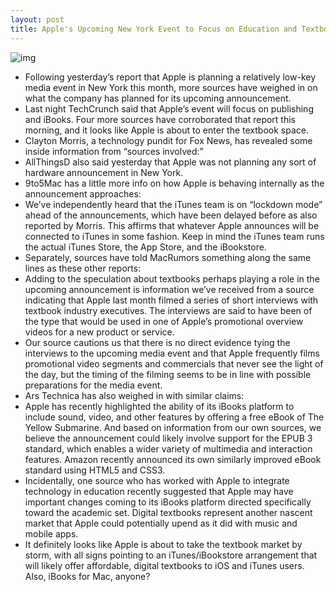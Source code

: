 ```yaml
---
layout: post
title: Apple's Upcoming New York Event to Focus on Education and Textbooks
---
```

![img](http://media.idownloadblog.com/wp-content/uploads/2012/01/ipad_ibooks_bookshelf1-e1325614255840.jpg)
* Following yesterday’s report that Apple is planning a relatively low-key media event in New York this month, more sources have weighed in on what the company has planned for its upcoming announcement.
* Last night TechCrunch said that Apple’s event will focus on publishing and iBooks. Four more sources have corroborated that report this morning, and it looks like Apple is about to enter the textbook space.
* Clayton Morris, a technology pundit for Fox News, has revealed some inside information from “sources involved:”
* AllThingsD also said yesterday that Apple was not planning any sort of hardware announcement in New York.
* 9to5Mac has a little more info on how Apple is behaving internally as the announcement approaches:
* We’ve independently heard that the iTunes team is on “lockdown mode” ahead of the announcements, which have been delayed before as also reported by Morris. This affirms that whatever Apple announces will be connected to iTunes in some fashion. Keep in mind the iTunes team runs the actual iTunes Store, the App Store, and the iBookstore.
* Separately, sources have told MacRumors something along the same lines as these other reports:
* Adding to the speculation about textbooks perhaps playing a role in the upcoming announcement is information we’ve received from a source indicating that Apple last month filmed a series of short interviews with textbook industry executives. The interviews are said to have been of the type that would be used in one of Apple’s promotional overview videos for a new product or service.
* Our source cautions us that there is no direct evidence tying the interviews to the upcoming media event and that Apple frequently films promotional video segments and commercials that never see the light of the day, but the timing of the filming seems to be in line with possible preparations for the media event.
* Ars Technica has also weighed in with similar claims:
* Apple has recently highlighted the ability of its iBooks platform to include sound, video, and other features by offering a free eBook of The Yellow Submarine. And based on information from our own sources, we believe the announcement could likely involve support for the EPUB 3 standard, which enables a wider variety of multimedia and interaction features. Amazon recently announced its own similarly improved eBook standard using HTML5 and CSS3.
* Incidentally, one source who has worked with Apple to integrate technology in education recently suggested that Apple may have important changes coming to its iBooks platform directed specifically toward the academic set. Digital textbooks represent another nascent market that Apple could potentially upend as it did with music and mobile apps.
* It definitely looks like Apple is about to take the textbook market by storm, with all signs pointing to an iTunes/iBookstore arrangement that will likely offer affordable, digital textbooks to iOS and iTunes users. Also, iBooks for Mac, anyone?

